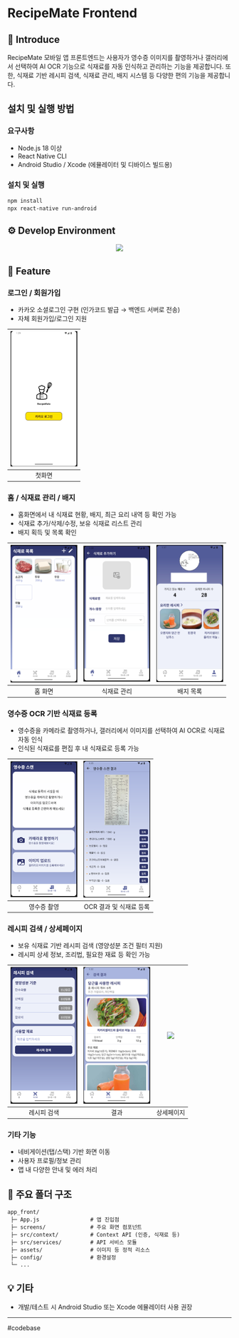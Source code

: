 # RecipeMate Frontend

## 📝 Introduce

RecipeMate 모바일 앱 프론트엔드는 사용자가 영수증 이미지를 촬영하거나 갤러리에서 선택하여 AI OCR 기능으로 식재료를 자동 인식하고 관리하는 기능을 제공합니다. 또한, 식재료 기반 레시피 검색, 식재료 관리, 배지 시스템 등 다양한 편의 기능을 제공합니다.

## 설치 및 실행 방법
### 요구사항
- Node.js 18 이상
- React Native CLI
- Android Studio / Xcode (에뮬레이터 및 디바이스 빌드용)

### 설치 및 실행
```bash
npm install
npx react-native run-android
```

## ⚙️ Develop Environment

<div align="center">
	<img src="https://img.shields.io/badge/React_Native-20232A?style=for-the-badge&logo=react&logoColor=61DAFB"/>
</div>

## 📝 Feature

### 로그인 / 회원가입
- 카카오 소셜로그인 구현 (인가코드 발급 → 백엔드 서버로 전송)
- 자체 회원가입/로그인 지원

|<img src="assets/스크린샷_로그인1.png" width="150"/>|
|:-:|
|첫화면|

### 홈 / 식재료 관리 / 배지
- 홈화면에서 내 식재료 현황, 배지, 최근 요리 내역 등 확인 가능
- 식재료 추가/삭제/수정, 보유 식재료 리스트 관리
- 배지 획득 및 목록 확인

|<img src="assets/스크린샷_홈.png" width="150"/>|<img src="assets/스크린샷_식재료.png" width="150"/>|<img src="assets/스크린샷_프로필.png" width="150"/>|
|:-:|:-:|:-:|
|홈 화면|식재료 관리|배지 목록|

### 영수증 OCR 기반 식재료 등록
- 영수증을 카메라로 촬영하거나, 갤러리에서 이미지를 선택하여 AI OCR로 식재료 자동 인식
- 인식된 식재료를 편집 후 내 식재료로 등록 가능

|<img src="assets/스크린샷_영수증1.png" width="150"/>|<img src="assets/스크린샷_영수증2.png" width="150"/>|
|:-:|:-:|
|영수증 촬영|OCR 결과 및 식재료 등록|

### 레시피 검색 / 상세페이지
- 보유 식재료 기반 레시피 검색 (영양성분 조건 필터 지원)
- 레시피 상세 정보, 조리법, 필요한 재료 등 확인 가능

|<img src="assets/스크린샷_검색.png" width="150"/>|<img src="assets/스크린샷_결과.png" width="150"/>|<img src="assets/스크린샷_상세.png" width="150"/>|
|:-:|:-:|:-:|
|레시피 검색|결과|상세페이지|

### 기타 기능
- 네비게이션(탭/스택) 기반 화면 이동
- 사용자 프로필/정보 관리
- 앱 내 다양한 안내 및 에러 처리

## 📁 주요 폴더 구조

```
app_front/
 ├─ App.js                # 앱 진입점
 ├─ screens/              # 주요 화면 컴포넌트
 ├─ src/context/          # Context API (인증, 식재료 등)
 ├─ src/services/         # API 서비스 모듈
 ├─ assets/               # 이미지 등 정적 리소스
 ├─ config/               # 환경설정
 └─ ...
```

## 💡 기타
- 개발/테스트 시 Android Studio 또는 Xcode 에뮬레이터 사용 권장
---

#codebase
